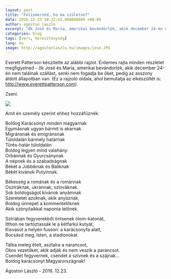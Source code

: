 ```yaml
---
layout: post
title: "Felismernéd, ha ma születne?"
date: 2016-12-23 10:32:42.000000000 +00:00
author: agoston_laszlo
excerpt: "Ők José és Maria, amerikai bevándorlók, akik december 24-én nem találnak szállást, senki nem fogadja be őket, pedig az asszony áldott állapotban van. Figyeld meg a kép minden részletét..."
categories: blog
tags: [vers, kereszténység]
lang: hu
image: http://agostonlaszlo.hu/images/jose.JPG
---
```

Everett Patterson készítette az alábbi rajzot. Érdemes rajta minden részletet megfigyelned - ők José és Maria, amerikai bevándorlók, akik december 24-én nem találnak szállást, senki nem fogadja be őket, pedig az asszony áldott állapotban van. (Ez a rajzoló oldala, ahol bemutatja az elkészültét is: <a href="http://www.everettpatterson.com/?p=1835" target="_blank">http://www.everettpatterson.com</a>). 

Zseni.

![](http://agostonlaszlo.hu/images/JoseyMariaWeb.jpg)

Amit én személy szerint ehhez hozzáfűznék:

Boldog Karácsonyt _minden_ magyarnak <br />
Egymásnak ugyan bármit is akarnak <br />
Migránsnak és emigránsnak <br />
Túloldalán bármely határnak <br />
Tűrés-határ túloldalán <br />
Boldog legyen mind valahány:<br />
Orbánnak és Gyurcsánynak <br />
A népnek és a szabadságnak<br />
Békét a Jobbiknak és Baliknak<br />
Békét kívánok Putyinnak.<br />

Békesség a romának és a románnak<br />
Osztráknak, ukránnak, szlováknak.<br />
Sok boldogságot kívánok anyámnak <br />
Szeretetet azoknak, akik anyáznak,<br />
Boldog ünnepet a kommentelőknek <br />
Akik szónyilaikkal naponta lelőnek.<br />

Szíriában fegyverekből öntsenek ólom-katonát,<br />
Itthon ne tartóztassák le a kétfarkú kutyát,<br />
Kisvasút a helyén fusson: a karácsonyfa alatt,<br />
Bocsásd meg, Isten, a stadionokat.<br />

Tálba meleg ételt, asztalra a narancsot,<br />
Okos vezetőket, akik adják és nem veszik a parancsot.<br />
Csendet fegyvernek, csendet a szívnek és a szájnak... <br />
Boldog karácsonyt Magyarországnak!<br />

Ágoston László - 2016. 12.23.
